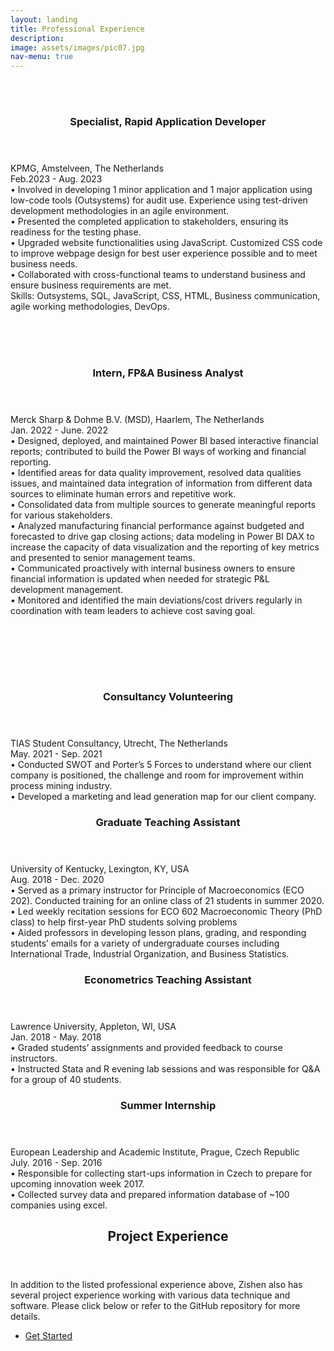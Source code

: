 ```yaml
---
layout: landing
title: Professional Experience
description: 
image: assets/images/pic07.jpg
nav-menu: true
---
```

<!-- Two -->
<section id="two" class="spotlights">
	<section>
		<a href class="image">
			<br><br>
			<img src="{% link assets/images/low code.webp %}" alt="" data-position="center center" />
		</a>
		<div class="content">
			<div class="inner"><header class="major">
					<h3>Specialist, Rapid Application Developer</h3>
				</header>

KPMG, Amstelveen, The Netherlands <br/>
Feb.2023 - Aug. 2023 <br/>
•	Involved in developing 1 minor application and 1 major application using low-code tools (Outsystems) for audit use. Experience using test-driven development methodologies in an agile environment.<br/>
•	Presented the completed application to stakeholders, ensuring its readiness for the testing phase.<br/>
•       Upgraded website functionalities using JavaScript. Customized CSS code to improve webpage design for best user experience possible and to meet business needs. <br/>
•       Collaborated with cross-functional teams to understand business and ensure business requirements are met.<br/>
Skills: Outsystems, SQL, JavaScript, CSS, HTML, Business communication, agile working methodologies, DevOps.
<br><br><br><br>

</div>
		</div>
</section>

<section>
		<a href class="image">
			<img src="{% link assets/images/pic08.jpg %}" alt="" data-position="center center" />
		</a>
		<div class="content">
			<div class="inner"><header class="major">
					<h3>Intern, FP&A Business Analyst</h3>
				</header>
Merck Sharp & Dohme B.V. (MSD), Haarlem, The Netherlands<br/> 
Jan. 2022 - June. 2022 <br/>
•	Designed, deployed, and maintained Power BI based interactive financial reports; contributed to build the Power BI ways of working and financial reporting.<br/>
•	Identified areas for data quality improvement, resolved data qualities issues, and maintained data integration  of information from different data sources to eliminate human errors and repetitive work. <br/>
•	Consolidated data from multiple sources to generate meaningful reports for various stakeholders.<br/>
•	Analyzed manufacturing financial performance against budgeted and forecasted to drive gap closing actions; data modeling in Power BI DAX to increase the capacity of data visualization and the reporting of key metrics and presented to senior management teams. <br/>
•	Communicated proactively with internal business owners to ensure financial information is updated when needed for strategic P&L development management.<br/>
•	Monitored and identified the main deviations/cost drivers regularly in coordination with team leaders to achieve cost saving goal.

<br><br><br><br>
</div>
		</div>
</section>
	
<section>
		<a href class="image">
			<img src="{% link assets/images/pic09.jpg %}" alt="" data-position="center center" />
		</a>
		<div class="content">
			<div class="inner"><header class="major">
					<h3>Consultancy Volunteering</h3>
				</header>
TIAS Student Consultancy, Utrecht, The Netherlands <br/>
May. 2021 - Sep. 2021 <br/>
•	Conducted SWOT and Porter’s 5 Forces to understand where our client company is positioned,  the challenge and room for improvement within process mining industry.<br/>
•	Developed a marketing and lead generation map for our client company.
 
</div>
		</div>
</section>

<section>
		<a href class="image">
			<img src="{% link assets/images/pic10.jpg %}" alt="" data-position="center center" />
		</a>
		<div class="content">
			<div class="inner"><header class="major">
					<h3>Graduate Teaching Assistant</h3>
				</header>
University of Kentucky, Lexington, KY, USA<br/>
Aug. 2018 - Dec. 2020 <br/>
•	Served as a primary instructor for Principle of Macroeconomics (ECO 202). Conducted training for an online class of 21 students in summer 2020. <br/>
•	Led weekly recitation sessions for ECO 602 Macroeconomic Theory (PhD class) to help first-year PhD students solving problems <br/>
•	Aided professors in developing lesson plans, grading, and responding students’ emails for a variety of undergraduate courses including International Trade, Industrial Organization, and Business Statistics.

 
</div>
		</div>
</section>
				
			
<section>
		<a href class="image">
			<img src="{% link assets/images/pic11.jpg %}" alt="" data-position="center center" />
		</a>
		<div class="content">
			<div class="inner"><header class="major">
					<h3>Econometrics Teaching Assistant</h3>
				</header>
Lawrence University, Appleton, WI, USA<br/>
Jan. 2018 - May. 2018 <br/>
•	Graded students’ assignments and provided feedback to course instructors.<br/>
•	Instructed Stata and R evening lab sessions and was responsible for Q&A for a group of 40 students.
 
</div>
		</div>
</section>
<section>
		<a href class="image">
			<img src="{% link assets/images/pic12.jpg %}" alt="" data-position="center center" />
		</a>
		<div class="content">
			<div class="inner"><header class="major">
					<h3>Summer Internship</h3>
				</header>
European Leadership and Academic Institute, Prague, Czech Republic <br/>
July. 2016 - Sep. 2016<br/>
•	Responsible for collecting start-ups information in Czech to prepare for upcoming innovation week 2017.<br/>
•	Collected survey data and prepared information database of ~100 companies using excel.

 
</div>
		</div>
</section>		

<!-- Three -->
<section id="three">
	<div class="inner">
		<header class="major">
			<h2>Project Experience</h2>
		</header>
		<p>In addition to the listed professional experience above, Zishen also has several project experience working  with various data technique and software. Please click below or refer to the GitHub repository for more details.</p>
		<ul class="actions">
			<li><a href="DProject Experience.html" class="button next">Get Started</a></li>
		</ul>
	</div>
</section>



